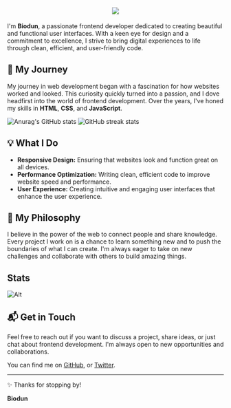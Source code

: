 <h1 align="center">
    <img src="https://readme-typing-svg.herokuapp.com/?font=Righteous&size=35&center=true&vCenter=true&width=500&height=70&duration=4000&lines=Hi+There!+👋;+I'm+Muhammed+Abiodun;" />
</h1>

I'm **Biodun**, a passionate frontend developer dedicated to creating beautiful and functional user interfaces. With a keen eye for design and a commitment to excellence, I strive to bring digital experiences to life through clean, efficient, and user-friendly code.

## 🌱 My Journey

My journey in web development began with a fascination for how websites worked and looked. This curiosity quickly turned into a passion, and I dove headfirst into the world of frontend development. Over the years, I've honed my skills in **HTML**, **CSS**, and **JavaScript**.

 ![Anurag's GitHub stats](https://github-readme-stats.vercel.app/api?username=biodun42&show_icons=true&theme=dark)
 ![GitHub streak stats](https://streak-stats.demolab.com/?user=biodun42)

## 💡 What I Do

- **Responsive Design:** Ensuring that websites look and function great on all devices.
- **Performance Optimization:** Writing clean, efficient code to improve website speed and performance.
- **User Experience:** Creating intuitive and engaging user interfaces that enhance the user experience.

## 🎨 My Philosophy

I believe in the power of the web to connect people and share knowledge. Every project I work on is a chance to learn something new and to push the boundaries of what I can create. I'm always eager to take on new challenges and collaborate with others to build amazing things.

## Stats

![Alt](https://repobeats.axiom.co/api/embed/eb895c24742c60759c5464e29029153d240fc7f5.svg "Repobeats analytics image")

## 📬 Get in Touch

Feel free to reach out if you want to discuss a project, share ideas, or just chat about frontend development. I'm always open to new opportunities and collaborations.

You can find me on [GitHub](https://github.com/biodun42), or [Twitter](https://x.com/Muhamme67875743?t=_KcNU8mFezzAJz60pOJEPw&s=08).

---

✨ Thanks for stopping by!

**Biodun**
